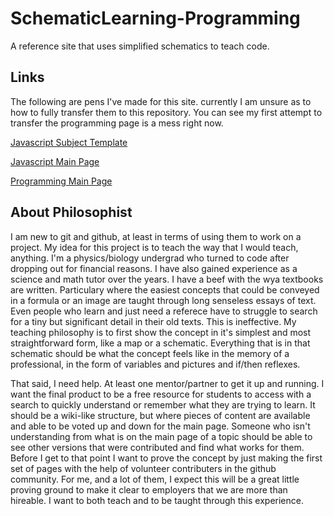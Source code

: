 # SchematicLearning-Programming
A reference site that uses simplified schematics to teach code.

## Links
The following are pens I've made for this site. currently I am unsure as to how to fully transfer them to this repository. You can see my first attempt to transfer the programming page is a mess right now.

[Javascript Subject Template](http://codepen.io/Philosophist/pen/ONdzKq)


[Javascript Main Page](http://codepen.io/Philosophist/pen/KzJNmg)


[Programming Main Page](http://codepen.io/Philosophist/pen/wGYWZb)

## About Philosophist
I am new to git and github, at least in terms of using them to work on a project. My idea for this project is to teach the way that I would teach, anything. I'm a physics/biology undergrad who turned to code after dropping out for financial reasons. I have also gained experience as a science and math tutor over the years. I have a beef with the wya textbooks are written. Particulary where the easiest concepts that could be conveyed in a formula or an image are taught through long senseless essays of text. Even people who learn and just need a referece have to struggle to search for a tiny but significant detail in their old texts. This is ineffective. My teaching philosophy is to first show the concept in it's simplest and most straightforward form, like a map or a schematic. Everything that is in that schematic should be what the concept feels like in the memory of a professional, in the form of variables and pictures and if/then reflexes. 

That said, I need help. At least one mentor/partner to get it up and running. I want the final product to be a free resource for students to access with a search to quickly understand or remember what they are trying to learn. It should be a wiki-like structure, but where pieces of content are available and able to be voted up and down for the main page. Someone who isn't understanding from what is on the main page of a topic should be able to see other versions that were contributed and find what works for them. Before I get to that point I want to prove the concept by just making the first set of pages with the help of volunteer contributers in the github community. For me, and a lot of them, I expect this will be a great little proving ground to make it clear to employers that we are more than hireable. I want to both teach and to be taught through this experience.
